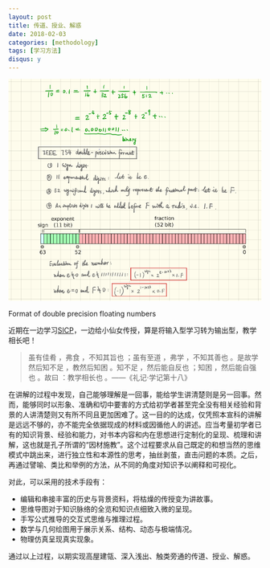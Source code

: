 ```yaml
---
layout: post
title: 传道、授业、解惑
date: 2018-02-03
categories: [methodology]
tags: [学习方法]
disqus: y
---
```


![](/figures/p48379901.jpg)

Format of double precision floating numbers

近期在一边学习[SICP](https://book.douban.com/subject/1451622/)，一边给小仙女传授，算是将输入型学习转为输出型，教学相长吧！

> 虽有佳肴 ，弗食 ，不知其旨也 ；虽有至道 ，弗学 ，不知其善也 。是故学然后知不足 ，教然后知困 。知不足 ，然后能自反也 ；知困 ，然后能自强也 。故曰 ：教学相长也 。——《礼记·学记第十八》

在讲解的过程中发现，自己能够理解是一回事，能给学生讲清楚则是另一回事。然而，能够同时以形象、准确和切中要害的方式给初学者甚至完全没有相关经验和背景的人讲清楚则又有所不同且更加困难了。这一目的的达成，仅凭照本宣科的讲解是远远不够的，亦不能完全依据现成的材料或因循他人的讲述。应当考量初学者已有的知识背景、经验和能力，对书本内容和内在思想进行定制化的呈现、梳理和讲解，这也就是孔子所谓的“因材施教”。这个过程要求从自己既定的和想当然的思维模式中跳出来，进行独立性和本源性的思考，抽丝剥茧，直击问题的本质。之后，再通过譬喻、类比和举例的方法，从不同的角度对知识予以阐释和可视化。

对此，可以采用的技术手段有：

- 编辑和串接丰富的历史与背景资料，将枯燥的传授变为讲故事。
- 思维导图对于知识脉络的全览和知识点细致入微的呈现。
- 手写公式推导的交互式思维与推理过程。
- 数学与几何绘图用于展示关系、结构、动态与极端情况。
- 物理仿真呈现真实现象。

通过以上过程，以期实现高屋建瓴、深入浅出、触类旁通的传道、授业、解惑。
